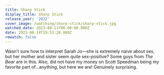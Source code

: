 ```yaml
---
title: Sharp Stick
display_title: Sharp Stick
release_year: '2022'
cover_image: /watching/sharp-stick/sharp-stick.jpg
watched_date: 2023-08-11T00:00:00.000Z
date: 2023-08-14T19:53:20.000Z
rewatch: false
---
```

Wasn’t sure how to interpret Sarah Jo—she is extremely naive about sex, but her mother and sister seem quite sex-positive? Some guys from _The Bear_ are in this. Also, did not have my money on Scott Speedman being my favorite part of…anything, but here we are! Genuinely surprising.
